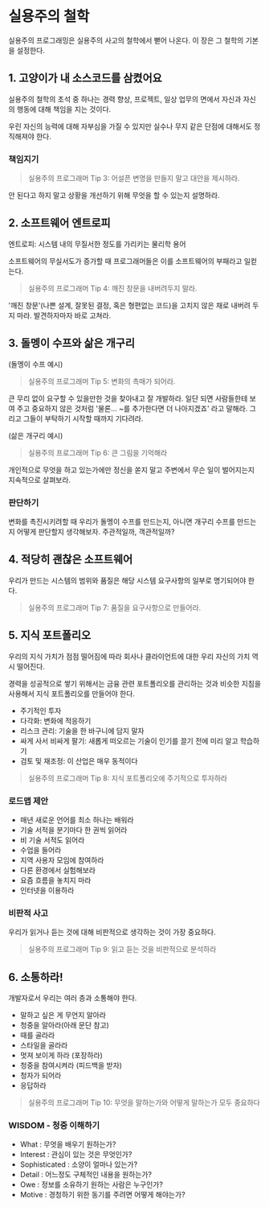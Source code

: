 # 실용주의 철학

실용주의 프로그래밍은 실용주의 사고의 철학에서 뻗어 나온다. 이 장은 그 철학의 기본을 설정한다.

## 1. 고양이가 내 소스코드를 삼켰어요

실용주의 철학의 초석 중 하나는 경력 향상, 프로젝트, 일상 업무의 면에서 자신과 자신의 행동에 대해 책임을 지는 것이다.

우린 자신의 능력에 대해 자부심을 가질 수 있지만 실수나 무지 같은 단점에 대해서도 정직해져야 한다.

### 책임지기

> 실용주의 프로그래머 Tip 3: 어설픈 변명을 만들지 말고 대안을 제시하라.

안 된다고 하지 말고 상황을 개선하기 위해 무엇을 할 수 있는지 설명하라.

## 2. 소프트웨어 엔트로피

엔트로피: 시스템 내의 무질서한 정도를 가리키는 물리학 용어

소프트웨어의 무실서도가 증가할 때 프로그래머들은 이를 소프트웨어의 부패라고 일컫는다.

> 실용주의 프로그래머 Tip 4: 깨진 창문을 내버려두지 말라.

'깨진 창문'(나쁜 설계, 잘못된 결정, 혹은 형편없는 코드)을 고치지 않은 채로 내버려 두지 마라. 발견하자마자 바로 고쳐라.

## 3. 돌멩이 수프와 삶은 개구리

(돌멩이 수프 예시)

> 실용주의 프로그래머 Tip 5: 변화의 촉매가 되어라.

큰 무리 없이 요구할 수 있을만한 것을 찾아내고 잘 개발하라. 일단 되면 사람들한테 보여 주고 중요하지 않은 것처럼 '물론... ~를 추가한다면 더 나아지겠죠' 라고 말해라. 그리고 그들이 부탁하기 시작할 때까지 기다려라.

(삶은 개구리 예시)

> 실용주의 프로그래머 Tip 6: 큰 그림을 기억해라

개인적으로 무엇을 하고 있는가에만 정신을 쏟지 말고 주변에서 무슨 일이 벌어지는지 지속적으로 살펴보라.

### 판단하기

변화를 촉진시키려할 때 우리가 돌멩이 수프를 만드는지, 아니면 개구리 수프를 만드는지 어떻게 판단할지 생각해보자. 주관적일까, 객관적일까?

## 4. 적당히 괜찮은 소프트웨어

우리가 만드는 시스템의 범위와 품질은 해당 시스템 요구사항의 일부로 명기되어야 한다.

> 실용주의 프로그래머 Tip 7: 품질을 요구사항으로 만들어라.

## 5. 지식 포트폴리오

우리의 지식 가치가 점점 떨어짐에 따라 회사나 클라이언트에 대한 우리 자신의 가치 역시 떨어진다.

경력을 성공적으로 쌓기 위해서는 금융 관련 포트폴리오를 관리하는 것과 비슷한 지침을 사용해서 지식 포트폴리오를 만들어야 한다.

* 주기적인 투자
* 다각화: 변화에 적응하기
* 리스크 관리: 기술을 한 바구니에 담지 말자
* 싸게 사서 비싸게 팔기: 새롭게 떠오르는 기술이 인기를 끌기 전에 미리 알고 학습하기
* 검토 및 재조정: 이 산업은 매우 동적이다

> 실용주의 프로그래머 Tip 8: 지식 포트폴리오에 주기적으로 투자하라

### 로드맵 제안
* 매년 새로운 언어를 최소 하나는 배워라
* 기술 서적을 분기마다 한 권씩 읽어라
* 비 기술 서적도 읽어라
* 수업을 들어라
* 지역 사용자 모임에 참여하라
* 다른 환경에서 실험해보라
* 요즘 흐름을 놓치지 마라
* 인터넷을 이용하라

### 비판적 사고

우리가 읽거나 듣는 것에 대해 비판적으로 생각하는 것이 가장 중요하다.

> 실용주의 프로그래머 Tip 9: 읽고 듣는 것을 비판적으로 분석하라

## 6. 소통하라!

개발자로서 우리는 여러 층과 소통해야 한다.

* 말하고 싶은 게 무언지 알아라
* 청중을 알아라(아래 문단 참고)
* 때를 골라라
* 스타일을 골라라
* 멋져 보이게 하라 (포장하라)
* 청중을 참여시켜라 (피드백을 받자)
* 청자가 되어라
* 응답하라

> 실용주의 프로그래머 Tip 10: 무엇을 말하는가와 어떻게 말하는가 모두 중요하다

### WISDOM - 청중 이해하기

- What : 무엇을 배우기 원하는가?
- Interest : 관심이 있는 것은 무엇인가?
- Sophisticated : 소양이 얼마나 있는가?
- Detail : 어느정도 구체적인 내용을 원하는가?
- Owe : 정보를 소유하기 원하는 사람은 누구인가?
- Motive : 경청하기 위한 동기를 주려면 어떻게 해야는가?

